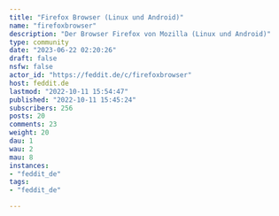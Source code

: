 ```yaml
---
title: "Firefox Browser (Linux und Android)" 
name: "firefoxbrowser"
description: "Der Browser Firefox von Mozilla (Linux und Android)"
type: community
date: "2023-06-22 02:20:26"
draft: false
nsfw: false
actor_id: "https://feddit.de/c/firefoxbrowser"
host: feddit.de
lastmod: "2022-10-11 15:54:47"
published: "2022-10-11 15:45:24"
subscribers: 256
posts: 20
comments: 23
weight: 20
dau: 1
wau: 2
mau: 8
instances:
- "feddit_de"
tags: 
- "feddit_de"

---
```

